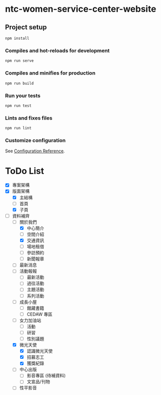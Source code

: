 # ntc-women-service-center-website

## Project setup

```
npm install
```

### Compiles and hot-reloads for development

```
npm run serve
```

### Compiles and minifies for production

```
npm run build
```

### Run your tests

```
npm run test
```

### Lints and fixes files

```
npm run lint
```

### Customize configuration

See [Configuration Reference](https://cli.vuejs.org/config/).

# ToDo List

- [x] 專案架構
- [x] 版面架構
  - [x] 主結構
  - [ ] 首頁
  - [x] 子頁
- [ ] 資料補齊
  - [ ] 關於我們
    - [x] 中心簡介
    - [ ] 空間介紹
    - [x] 交通資訊
    - [ ] 場地租借
    - [ ] 參訪預約
    - [ ] 新聞報章
  - [ ] 最新消息
  - [ ] 活動報報
    - [ ] 最新活動
    - [ ] 過往活動
    - [ ] 主題活動
    - [ ] 系列活動
  - [ ] 成長小屋
    - [ ] 館藏書籍
    - [ ] CEDAW 專區
  - [ ] 女力加油站
    - [ ] 活動
    - [ ] 研習
    - [ ] 性別議題
  - [x] 微光天使
    - [x] 認識微光天使
    - [x] 招募志工
    - [x] 獲獎紀錄
  - [ ] 中心出版
    - [ ] 影音專區 (待補資料)
    - [ ] 文宣品/刊物 
  - [ ] 性平影音